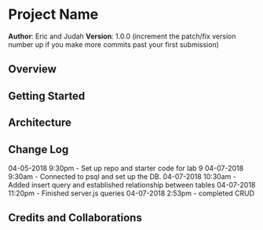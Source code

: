 # Project Name

**Author**: Eric and Judah
**Version**: 1.0.0 (increment the patch/fix version number up if you make more commits past your first submission)

## Overview
<!-- Provide a high level overview of what this application is and why you are building it, beyond the fact that it's an assignment for a Code Fellows 301 class. (i.e. What's your problem domain?) -->

## Getting Started
<!-- What are the steps that a user must take in order to build this app on their own machine and get it running? -->

## Architecture
<!-- Provide a detailed description of the application design. What technologies (languages, libraries, etc) you're using, and any other relevant design information. -->

## Change Log
<!-- Use this are to document the iterative changes made to your application as each feature is successfully implemented. Use time stamps. Here's an examples: -->

04-05-2018 9:30pm - Set up repo and starter code for lab 9
04-07-2018 9:30am - Connected to psql and set up the DB. 
04-07-2018 10:30am - Added insert query and established relationship between tables
04-07-2018 11:20pm - Finished server.js queries
04-07-2018 2:53pm - completed CRUD

## Credits and Collaborations
<!-- Give credit (and a link) to other people or resources that helped you build this application. -->
